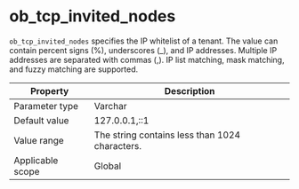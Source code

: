ob_tcp_invited_nodes
=========================================
<!-- # docslug#/oceanbase-database/oceanbase-database/V4.0.0/ob_tcp_invited_nodes-1-2-3-4 -->
`ob_tcp_invited_nodes` specifies the IP whitelist of a tenant. The value can contain percent signs (%), underscores (_), and IP addresses. Multiple IP addresses are separated with commas (,). IP list matching, mask matching, and fuzzy matching are supported.


| **Property** | **Description** |
|--------|---------------|
| Parameter type | Varchar |
| Default value | 127.0.0.1,::1 |
| Value range | The string contains less than 1024 characters. |
| Applicable scope | Global |


